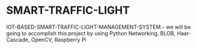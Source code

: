 # SMART-TRAFFIC-LIGHT
IOT-BASED-SMART-TRAFFIC-LIGHT-MANAGEMENT-SYSTEM.-
we will be going to accomplish this project by using Python Networking, BLOB, Haar-Cascade, OpenCV, Raspberry Pi
